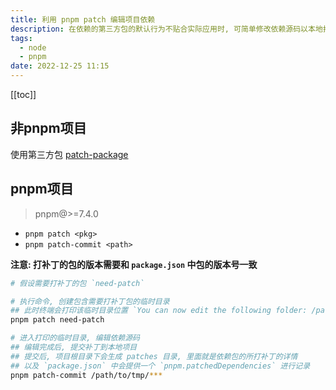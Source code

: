 ```yaml
---
title: 利用 pnpm patch 编辑项目依赖
description: 在依赖的第三方包的默认行为不贴合实际应用时, 可简单修改依赖源码以本地打补丁的方式进行修改
tags:
  - node
  - pnpm
date: 2022-12-25 11:15
---
```


[[toc]]

## 非pnpm项目

使用第三方包 [patch-package](https://github.com/ds300/patch-package)

## pnpm项目

> pnpm@>=7.4.0  

- `pnpm patch <pkg>`
- `pnpm patch-commit <path>`

**注意: 打补丁的包的版本需要和 `package.json` 中包的版本号一致**

```bash
# 假设需要打补丁的包 `need-patch`

# 执行命令, 创建包含需要打补丁包的临时目录
## 此时终端会打印该临时目录位置 `You can now edit the following folder: /path/to/tmp/***`
pnpm patch need-patch

# 进入打印的临时目录, 编辑依赖源码
## 编辑完成后, 提交补丁到本地项目
## 提交后, 项目根目录下会生成 patches 目录, 里面就是依赖包的所打补丁的详情
## 以及 `package.json` 中会提供一个 `pnpm.patchedDependencies` 进行记录
pnpm patch-commit /path/to/tmp/***
```

